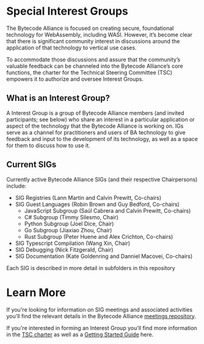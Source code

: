 # Special Interest Groups

The Bytecode Alliance is focused on creating secure, foundational technology for WebAssembly, including WASI. However, it’s become clear that there is significant community interest in discussions around the application of that technology to vertical use cases.

To accommodate those discussions and assure that the community’s valuable feedback can be channeled into the Bytecode Alliance’s core functions, the charter for the Technical Steering Committee (TSC) empowers it to authorize and oversee Interest Groups.

## What is an Interest Group?

A Interest Group is a group of Bytecode Alliance members (and invited participants; see below) who share an interest in a particular application or aspect of the technology that the Bytecode Alliance is working on. IGs serve as a channel for practitioners and users of BA technology to give feedback and input to the development of its technology, as well as a space for them to discuss how to use it.

## Current SIGs

Currently active Bytecode Alliance SIGs (and their respective Chairpersons) include:
* SIG Registries (Lann Martin and Calvin Prewitt, Co-chairs)
* SIG Guest Languages (Robin Brown and Guy Bedford, Co-chairs)
  * JavaScript Subgroup  (Saúl Cabrera and Calvin Prewitt, Co-chairs)
  * C# Subgroup (Timmy Silesmo, Chair)
  * Python Subgroup (Joel Dice, Chair)
  * Go Subgroup (Jiaxiao Zhou, Chair)
  * Rust Subgroup (Peter Huene and Alex Crichton, Co-chairs)
* SIG Typescript Compilation (Wang Xin, Chair)
* SIG Debugging (Nick Fitzgerald, Chair)
* SIG Documentation (Kate Goldenring and Danniel Macovei, Co-chairs)

Each SIG is described in more detail in subfolders in this repository

# Learn More

If you're looking for information on SIG meetings and associated activities you'll find the relevant details in the Bytecode Alliance [meetings repository](https://github.com/bytecodealliance/meetings).

If you're interested in forming an Interest Group you'll find more information in the [TSC charter](https://github.com/bytecodealliance/governance/blob/main/TSC/charter.md) as well as a [Getting Started Guide](https://github.com/bytecodealliance/governance/blob/main/SIGs/getting-started-guide.md) here.
